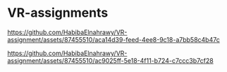 # VR-assignments

https://github.com/HabibaElnahrawy/VR-assignment/assets/87455510/aca14d39-feed-4ee8-9c18-a7bb58c4b47c




https://github.com/HabibaElnahrawy/VR-assignment/assets/87455510/ac9025ff-5e18-4f11-b724-c7ccc3b7cf28




